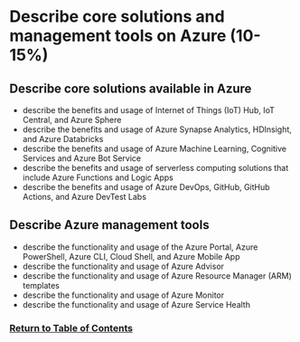 # Describe core solutions and management tools on Azure (10-15%)
## Describe core solutions available in Azure
* describe the benefits and usage of Internet of Things (IoT) Hub, IoT Central, and Azure
Sphere
* describe the benefits and usage of Azure Synapse Analytics, HDInsight, and Azure
Databricks
* describe the benefits and usage of Azure Machine Learning, Cognitive Services and
Azure Bot Service
* describe the benefits and usage of serverless computing solutions that include Azure
Functions and Logic Apps
* describe the benefits and usage of Azure DevOps, GitHub, GitHub Actions, and Azure
DevTest Labs

## Describe Azure management tools
* describe the functionality and usage of the Azure Portal, Azure PowerShell, Azure CLI,
Cloud Shell, and Azure Mobile App
* describe the functionality and usage of Azure Advisor
* describe the functionality and usage of Azure Resource Manager (ARM) templates
* describe the functionality and usage of Azure Monitor
* describe the functionality and usage of Azure Service Health

### [Return to Table of Contents](README.md)